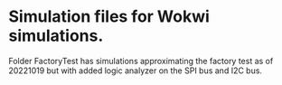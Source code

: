 # Simulation files for Wokwi simulations.

Folder FactoryTest has simulations approximating the factory test as of 20221019 but with added logic analyzer on the SPI bus and I2C bus.

